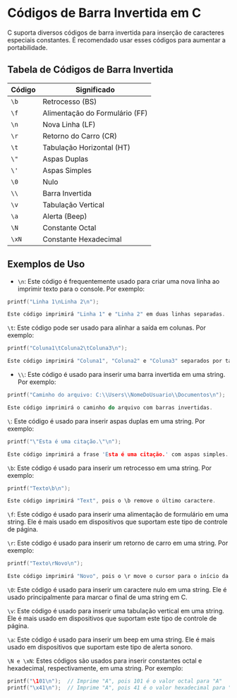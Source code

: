 # Códigos de Barra Invertida em C

C suporta diversos códigos de barra invertida para inserção de caracteres especiais constantes. É recomendado usar esses códigos para aumentar a portabilidade.

## Tabela de Códigos de Barra Invertida

| Código | Significado                  |
|--------|------------------------------|
| `\b`   | Retrocesso (BS)              |
| `\f`   | Alimentação do Formulário (FF) |
| `\n`   | Nova Linha (LF)              |
| `\r`   | Retorno do Carro (CR)        |
| `\t`   | Tabulação Horizontal (HT)    |
| `\"`   | Aspas Duplas                 |
| `\'`   | Aspas Simples                |
| `\0`   | Nulo                         |
| `\\`   | Barra Invertida              |
| `\v`   | Tabulação Vertical           |
| `\a`   | Alerta (Beep)                |
| `\N`   | Constante Octal              |
| `\xN`  | Constante Hexadecimal        |


## Exemplos de Uso

- `\n`: Este código é frequentemente usado para criar uma nova linha ao imprimir texto para o console. Por exemplo:

```c
printf("Linha 1\nLinha 2\n");

Este código imprimirá "Linha 1" e "Linha 2" em duas linhas separadas.

```

`\t`: Este código pode ser usado para alinhar a saída em colunas. Por exemplo:

```c
printf("Coluna1\tColuna2\tColuna3\n");

Este código imprimirá "Coluna1", "Coluna2" e "Coluna3" separados por tabulações, alinhando-os em colunas.

```         


- `\\`: Este código é usado para inserir uma barra invertida em uma string. Por exemplo:

```c
printf("Caminho do arquivo: C:\\Users\\NomeDoUsuario\\Documentos\n");

Este código imprimirá o caminho do arquivo com barras invertidas.
```

`\`: Este código é usado para inserir aspas duplas em uma string. Por exemplo:

```c
printf("\"Esta é uma citação.\"\n");

Este código imprimirá a frase 'Esta é uma citação.' com aspas simples.

```

 `\b`: Este código é usado para inserir um retrocesso em uma string. Por exemplo:

```c
printf("Texto\b\n");

Este código imprimirá "Text", pois o \b remove o último caractere.

```

`\f`: Este código é usado para inserir uma alimentação de formulário em uma string. Ele é mais usado em dispositivos que suportam este tipo de controle de página.

`\r`: Este código é usado para inserir um retorno de carro em uma string. Por exemplo:

```c
printf("Texto\rNovo\n");

Este código imprimirá "Novo", pois o \r move o cursor para o início da linha.

```

`\0`: Este código é usado para inserir um caractere nulo em uma string. Ele é usado principalmente para marcar o final de uma string em C.

`\v`: Este código é usado para inserir uma tabulação vertical em uma string. Ele é mais usado em dispositivos que suportam este tipo de controle de página.

`\a`: Este código é usado para inserir um beep em uma string. Ele é mais usado em dispositivos que suportam este tipo de alerta sonoro.

`\N e \xN`: Estes códigos são usados para inserir constantes octal e hexadecimal, respectivamente, em uma string. Por exemplo:

```c
printf("\101\n");  // Imprime "A", pois 101 é o valor octal para "A"
printf("\x41\n");  // Imprime "A", pois 41 é o valor hexadecimal para "A"
```





